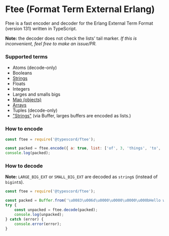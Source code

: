 # Ftee (Format Term External Erlang)

Ftee is a fast encoder and decoder for the Erlang External Term Format (version 131) written in TypeScript.

**Note:** the decoder does not check the lists' tail marker. _If this is inconvenient, feel free to make an issue/PR._

### Supported terms

- Atoms (decode-only)
- Booleans
- [Strings](https://erlang.org/doc/apps/erts/erl_ext_dist.html#binary_ext)
- Floats
- Integers
- Larges and smalls bigs
- [Map (objects)](https://erlang.org/doc/apps/erts/erl_ext_dist.html#map_ext)
- [Arrays](https://erlang.org/doc/apps/erts/erl_ext_dist.html#list_ext)
- Tuples (decode-only)
- ["Strings"](https://erlang.org/doc/apps/erts/erl_ext_dist.html#string_ext) (via Buffer, larges buffers are encoded as lists.)

### How to encode

```js
const ftee = require('@typescord/ftee');

const packed = ftee.encode({ a: true, list: ['of', 3, 'things', 'to', 'pack'] });
console.log(packed);
```

### How to decode

**Note:** `LARGE_BIG_EXT` or `SMALL_BIG_EXT` are decoded as `string`s (instead of `bigint`s).

```js
const ftee = require('@typescord/ftee');

const packed = Buffer.from('\u0083\u006d\u0000\u0000\u0000\u000bHello world', 'binary');
try {
	const unpacked = ftee.decode(packed);
	console.log(unpacked);
} catch (error) {
	console.error(error);
}
```
